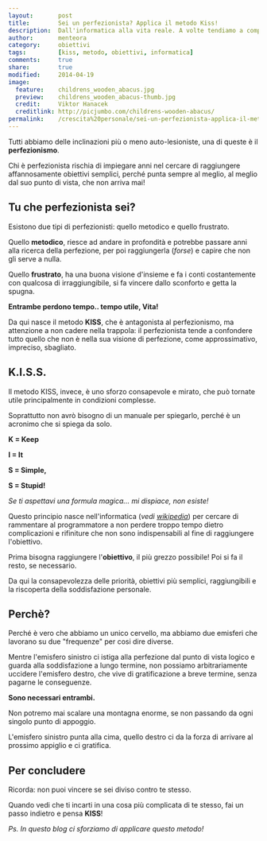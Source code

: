 ```yaml
---
layout:       post
title:        Sei un perfezionista? Applica il metodo Kiss!
description:  Dall'informatica alla vita reale. A volte tendiamo a complicarci la vita, ricordare questo piccolo principio può aiutarci a raggiungere i nostri obiettivi. Ecco cos'è e come applicare il metodo KISS.
author:       menteora
category:     obiettivi
tags:         [kiss, metodo, obiettivi, informatica]
comments:     true
share:        true
modified:     2014-04-19
image:
  feature:    childrens_wooden_abacus.jpg
  preview:    childrens_wooden_abacus-thumb.jpg
  credit:     Viktor Hanacek
  creditlink: http://picjumbo.com/childrens-wooden-abacus/
permalink:    /crescita%20personale/sei-un-perfezionista-applica-il-metodo-kiss/
---
```


Tutti abbiamo delle inclinazioni più o meno auto-lesioniste, una di queste è il **perfezionismo**.

Chi è perfezionista rischia di impiegare anni nel cercare di raggiungere affannosamente obiettivi semplici, perché punta sempre al meglio, al meglio dal suo punto di vista, che non arriva mai!

## Tu che perfezionista sei?

Esistono due tipi di perfezionisti: quello metodico e quello frustrato.

Quello **metodico**, riesce ad andare in profondità e potrebbe passare anni alla ricerca della perfezione, per poi raggiungerla (*forse*) e capire che non gli serve a nulla.

Quello **frustrato**, ha una buona visione d'insieme e fa i conti costantemente con qualcosa di irraggiungibile, si fa vincere dallo sconforto e getta la spugna.

**Entrambe perdono tempo.. tempo utile, Vita!**

Da qui nasce il metodo **KISS**, che è antagonista al perfezionismo, ma attenzione a non cadere nella trappola: il perfezionista tende a confondere tutto quello che non è nella sua visione di perfezione, come approssimativo, impreciso, sbagliato.

## K.I.S.S.

Il metodo KISS, invece, è uno sforzo consapevole e mirato, che può tornate utile principalmente in condizioni complesse. 

Soprattutto non avrò bisogno di un manuale per spiegarlo, perché è un acronimo  che si spiega da solo.

**K = Keep**

**I = It**

**S = Simple,**
 
**S = Stupid!**

*Se ti aspettavi una formula magica... mi dispiace, non esiste!*

Questo principio nasce nell'informatica (*vedi [wikipedia](http://it.wikipedia.org/wiki/KISS_(informatica))*) per cercare di rammentare al programmatore a non perdere troppo tempo dietro complicazioni e rifiniture che non sono indispensabili al fine di raggiungere l'obiettivo.

Prima bisogna raggiungere l'**obiettivo**, il più grezzo possibile! Poi si fa il resto, se necessario.

Da qui la consapevolezza delle priorità, obiettivi più semplici, raggiungibili e la riscoperta della soddisfazione personale.

## Perchè?

Perché è vero che abbiamo un unico cervello, ma abbiamo due emisferi che lavorano su due "frequenze" per cosi dire diverse.

Mentre l'emisfero sinistro ci istiga alla perfezione dal punto di vista logico e guarda alla soddisfazione a lungo termine, non possiamo arbitrariamente uccidere l'emisfero destro, che vive di gratificazione a breve termine, senza pagarne le conseguenze.

**Sono necessari entrambi.**

Non potremo mai scalare una montagna enorme, se non passando da ogni singolo punto di appoggio.

L'emisfero sinistro punta alla cima, quello destro ci da la forza di arrivare al prossimo appiglio e ci gratifica.

## Per concludere

Ricorda: non puoi vincere se sei diviso contro te stesso.

Quando vedi che ti incarti in una cosa più complicata di te stesso, fai un passo indietro e pensa **KISS**!

*Ps. In questo blog ci sforziamo di applicare questo metodo!*